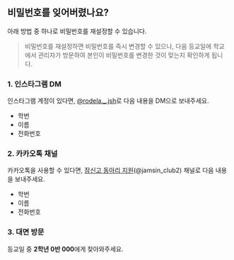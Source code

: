 ## 비밀번호를 잊어버렸나요?
아래 방법 중 하나로 비밀번호를 재설정할 수 있습니다.

> 비밀번호를 재설정하면 비밀번호를 즉시 변경할 수 있으나, 다음 등교일에 학교에서 관리자가 방문하여 본인이 비밀번호를 변경한 것이 맞는지 확인하게 됩니다.

### 1. 인스타그램 DM
인스타그램 계정이 있다면, [@rodela._.jsh](https://instagram.com/rodela._.jsh)로 다음 내용을 DM으로 보내주세요.
* 학번
* 이름
* 전화번호

### 2. 카카오톡 채널
카카오톡을 사용할 수 있다면, [잠신고 동아리 지원](http://pf.kakao.com/_DuWaxj/chat)(@jamsin_club2) 채널로 다음 내용을 보내주세요.
* 학번
* 이름
* 전화번호

### 3. 대면 방문
등교일 중 **2학년 0반 000**에게 찾아와주세요.
